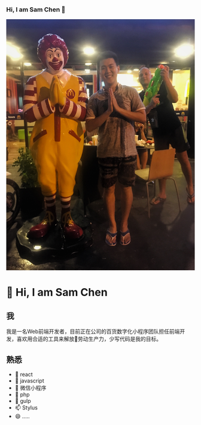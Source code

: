 ### Hi, I am Sam Chen 👋

![mine](./images/1.jpeg)

# 👋 Hi, I am Sam Chen 

## 我

我是一名Web前端开发者，目前正在公司的百货数字化小程序团队担任前端开发，喜欢用合适的工具来解放劳动生产力，少写代码是我的目标。

## 熟悉

- 🔭 react
- 🌱 javascript
- 👯 微信小程序
- 🤔 php
- 💬 gulp
- 📫 Stylus
- 😄 .....

<!--
**csonchen/csonchen** is a ✨ _special_ ✨ repository because its `README.md` (this file) appears on your GitHub profile.

Here are some ideas to get you started:

- 🔭 I’m currently working on ...
- 🌱 I’m currently learning ...
- 👯 I’m looking to collaborate on ...
- 🤔 I’m looking for help with ...
- 💬 Ask me about ...
- 📫 How to reach me: ...
- 😄 Pronouns: ...
- ⚡ Fun fact: ...
-->
